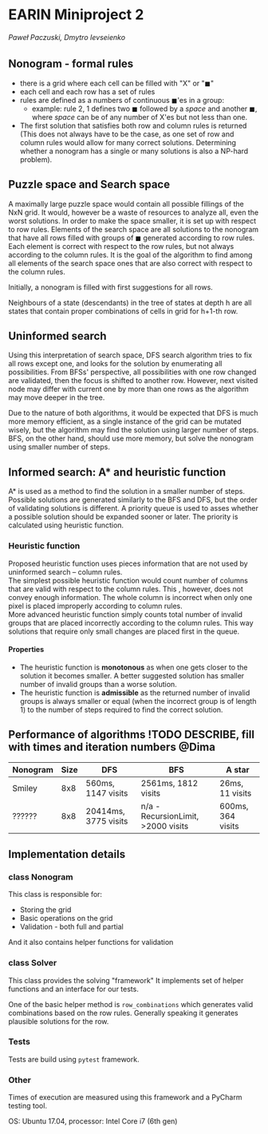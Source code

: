 # EARIN Miniproject 2
###### Paweł Paczuski, Dmytro Ievseienko


## Nonogram - formal rules
* there is a grid where each cell can be filled with "X" or "◼"
* each cell and each row has a set of rules
* rules are defined as a numbers of continuous ◼'es in a group:
    * example: rule 2, 1 defines two ◼ followed by a _space_ and another ◼, where _space_ can be of any number of X'es but not less than one.
* The first solution that satisfies both row and column rules is returned (This does not always have to be the case, as one set of row and column rules would allow for many correct solutions. Determining whether a nonogram has a single or many solutions is also a NP-hard problem). 

## Puzzle space and Search space

A maximally large puzzle space would contain all possible fillings of the NxN grid. It would, however be a waste of resources to analyze all, even the worst solutions. In order to make the space smaller, it is set up with respect to row rules. Elements of the search space are all solutions to the nonogram that have all rows filled with groups of ◼ generated according to row rules. Each element is correct with respect to the row rules, but not always according to the column rules. It is the goal of the algorithm to find among all elements of the search space ones that are also correct with respect to the column rules. 

Initially, a nonogram is filled with first suggestions for all rows. 

Neighbours of a state (descendants) in the tree of states at depth h are all states that contain proper combinations of cells in grid for h+1-th row. 


## Uninformed search
Using this interpretation of search space, DFS search algorithm tries to fix all rows except one, and looks for the solution by enumerating all possibilities. 
From BFSs' perspective, all possibilities with one row changed are validated, then the focus is shifted to another row. However, next visited node may differ with current one by more than one rows as the algorithm may move deeper in the tree.

Due to the nature of both algorithms, it would be expected that DFS is much more memory efficient, as a single instance of the grid can be mutated wisely, but the algorithm may find the solution using larger number of steps. BFS, on the other hand, should use more memory, but solve the nonogram using smaller number of steps.

## Informed search: A* and heuristic function
A* is used as a method to find the solution in a smaller number of steps. Possible solutions are generated similarly to the BFS and DFS, but the order of validating solutions is different. A priority queue is used to asses whether a possible solution should be expanded sooner or later. The priority is calculated using heuristic function.
### Heuristic function
Proposed heuristic function uses pieces information that are not used by uninformed search – column rules.  
The simplest possible heuristic function would count number of columns that are valid with respect to the column rules. This , however, does not convey enough information. The whole column is incorrect when only one pixel is placed improperly according to column rules.  
More advanced heuristic function simply counts total number of invalid groups that are placed incorrectly according to the column rules. This way solutions that require only small changes are placed first in the queue.  

#### Properties
* The heuristic function is **monotonous** as when one gets closer to the solution it becomes smaller. A better suggested solution has smaller number of invalid groups than a worse solution.
* The heuristic function is **admissible** as the returned number of invalid groups is always smaller or equal (when the incorrect group is of length 1) to the number of steps required to find the correct solution.


## Performance of algorithms !TODO DESCRIBE, fill with times and iteration numbers @Dima

| Nonogram | Size |         DFS        |        BFS          |      A star     |
| -------- | ---- | ------------------ | ------------------- | --------------- |
| Smiley   |  8x8 | 560ms, 1147 visits | 2561ms, 1812 visits | 26ms, 11 visits |
| ??????   |  8x8 | 20414ms, 3775 visits | n/a - RecursionLimit, >2000 visits | 600ms, 364 visits |




## Implementation details

### class Nonogram

This class is responsible for:

* Storing the grid
* Basic operations on the grid
* Validation - both full and partial

And it also contains helper functions for validation

### class Solver

This class provides the solving "framework"
It implements set of helper functions and an interface for our tests.

One of the basic helper method is `row_combinations` which generates valid combinations based on the row rules.
Generally speaking it generates plausible solutions for the row.

### Tests

Tests are build using `pytest` framework.


### Other
Times of execution are measured using this framework and a PyCharm testing tool.

OS: Ubuntu 17.04, processor: Intel Core i7 (6th gen)
